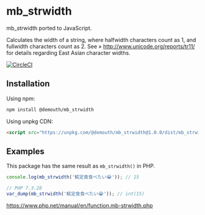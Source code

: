 # mb_strwidth

mb_strwidth ported to JavaScript.

Calculates the width of a string, where halfwidth characters count as 1, and fullwidth characters count as 2.
See » http://www.unicode.org/reports/tr11/ for details regarding East Asian character widths.


[![CircleCI](https://circleci.com/gh/demouth/mb_strwidth/tree/main.svg?style=svg)](https://circleci.com/gh/demouth/mb_strwidth/tree/main)

## Installation

Using npm:
```sh
npm install @demouth/mb_strwidth
```

Using unpkg CDN:
```html
<script src="https://unpkg.com/@demouth/mb_strwidth@1.0.0/dist/mb_strwidth.min.js"></script>
```

## Examples

This package has the same result as `mb_strwidth()` in PHP.

```js
console.log(mb_strwidth('𩸽定食食べたい😭')); // 15
```

```php
// PHP 7.3.28
var_dump(mb_strwidth('𩸽定食食べたい😭')); // int(15)
```

https://www.php.net/manual/en/function.mb-strwidth.php

